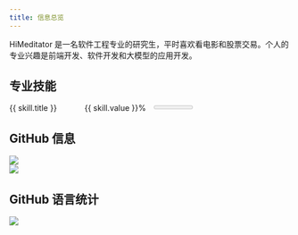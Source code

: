 ```yaml
---
title: 信息总览
---
```


<script setup>
import { useData } from 'vitepress'
const { isDark } = useData()

const skills = [
    { title: 'HTML', value: 90, state:'high' },
    { title: 'CSS', value: 75, state:'high' },
    { title: 'JavaScript', value: 70, state:'high' },
    { title: 'TypeScript', value: 80, state:'high' },
    { title: 'Vue', value: 70, state:'high' },
    { title: 'Electron', value: 60, state:'medium' },
    { title: 'Node.js', value: 60, state:'medium' },
    { title: 'Python', value: 70, state:'high' },
    { title: 'C++', value: 50, state:'medium' },
    { title: 'Java', value: 40, state:'medium' },
    { title: '英语', value: 75, state:'high' },
    { title: '日语', value: 25, state:'low' },
]
</script>

HiMeditator 是一名软件工程专业的研究生，平时喜欢看电影和股票交易。个人的专业兴趣是前端开发、软件开发和大模型的应用开发。

## 专业技能

<div class="skills">
    <div v-for="skill in skills" :class="['skill', skill.state]">
        <div class="skill-title">
            <span>{{ skill.title }}</span><span>{{ skill.value }}%</span>
        </div>
        <meter min="0" max="100" optimum="100" high="69" low="39" :value="skill.value"></meter>
    </div>
</div>

## GitHub 信息

<div v-if="isDark">
    <img src="https://github-readme-stats.vercel.app/api?username=HiMeditator&show_icons=true&theme=dark" />
</div>
<div v-else>
    <img src="https://github-readme-stats.vercel.app/api?username=HiMeditator&show_icons=true" />
</div>

## GitHub 语言统计

<img src="https://github-readme-stats.vercel.app/api/top-langs/?username=HiMeditator&layout=compact" />



<style scoped>
.skills {
    columns: 2;
}
.skill {
    border-radius: 5px;
    padding: 5px 15px;
    margin-top: 16px;
    width: 90%;
    margin-left: 5%;
}
.skill:first-child {
    margin-top: 0;
}
.skill span{
    font-size: 0.8em;
}
.skill-title {
    width: 100%;
    display: flex;
    justify-content: space-between;
}
.skill meter {
    width: 100%;
}
.high {
    background:  #95de6418;
}
.high:hover {
    background:  #52c41a24;
}
.medium {
    background:  #ffd66618;
}
.medium:hover {
    background:  #faad1424;
}
.low {
    background:  #ff787518;
}
.low:hover {
    background:  #ff4d4f24;
}
</style>
